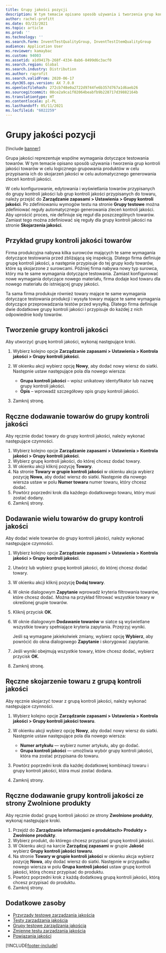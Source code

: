 ```yaml
---
title: Grupy jakości pozycji
description: W tym temacie opisano sposób używania i tworzenia grup kontroli jakości towarów w celu logicznego grupowania produktów w celu przypisania ich do skojarzeń jakości w celu automatycznego generowania zleceń kontroli jakości.
author: rachel-profitt
ms.date: 03/23/2021
ms.topic: article
ms.prod: ''
ms.technology: ''
ms.search.form: InventTestQualityGroup, InventTestItemQualityGroup
audience: Application User
ms.reviewer: kamaybac
ms.custom: 94003
ms.assetid: a1d9417b-268f-4334-8ab6-8499d6c3acf0
ms.search.region: Global
ms.search.industry: Distribution
ms.author: raprofit
ms.search.validFrom: 2020-06-17
ms.dyn365.ops.version: AX 7.0.0
ms.openlocfilehash: 272cb748e0a2722d9744fe6b357d767a1d6aeb26
ms.sourcegitcommit: 08ce2a9ca1f02064beabfb9b228717d39882164b
ms.translationtype: HT
ms.contentlocale: pl-PL
ms.lasthandoff: 05/11/2021
ms.locfileid: "6022259"
---
```

# <a name="item-quality-groups"></a>Grupy jakości pozycji

[!include [banner](../includes/banner.md)]

Grupa jakości reprezentuje wspólne wymagania dotyczące testowania towarów. W tym temacie opisano sposób używania i tworzenia grup kontroli jakości towarów w celu logicznego grupowania produktów w celu przypisania ich do skojarzeń jakości w celu automatycznego generowania zleceń kontroli jakości.

W celu konfigurowanie, edytowania i wyświetlania towarów przypisanych do grupy kontroli jakości lub grup kontroli jakości przypisanych do towaru, należy przejść do **Zarządzanie zapasami \> Ustawienia \> Grupy kontroli jakości**. Po zdefiniowaniu wymogów testu na stronie **Grupy testowe** można zdefiniować reguły automatycznego generowania zleceń kontroli jakości. Aby uprościć proces, nie definiuje się reguł dla poszczególnych towarów. Zamiast tego można zdefiniować się reguły dla grupy kontroli jakości na stronie **Skojarzenia jakości**.

## <a name="example-of-an-item-quality-group"></a>Przykład grupy kontroli jakości towarów

Firma produkcyjna nabywa kilka surowców mających te same wymagania dotyczące testowania przed zbliżającą się inspekcją. Dlatego firma definiuje grupę kontroli jakości, a następnie przypisuje do tej grupy kody towarów, które są skojarzone z surowcami. Później firma nabywa nowy typ surowca, który ma te same wymagania dotyczące testowania. Zamiast konfigurować nowe wymagania dotyczące nowego materiału, firma dodaje kod towaru dla nowego materiału do istniejącej grupy jakości.

Ta sama firma produkuje również towary mające te same wymagania dotyczące testowania produkcji i wysyła towary mające te same wymagania dotyczące przeprowadzania testów przed wysyłką. Dlatego firma definiuje dwie dodatkowe grupy kontroli jakości i przypisuje do każdej z nich odpowiednie kody towarów.

## <a name="create-a-quality-group"></a>Tworzenie grupy kontroli jakości

Aby utworzyć grupę kontroli jakości, wykonaj następujące kroki.

1. Wybierz kolejno opcje **Zarządzanie zapasami \> Ustawienia \> Kontrola jakości \> Grupy kontroli jakości**.
1. W okienku akcji wybierz opcję **Nowy**, aby dodać nowy wiersz do siatki. Następnie ustaw następujące pola dla nowego wiersza:

    - **Grupa kontroli jakości** – wpisz unikatowy identyfikator lub nazwę grupy kontroli jakości.
    - **Opis** – wprowadź szczegółowy opis grupy kontroli jakości.

1. Zamknij stronę.

## <a name="manually-add-items-to-a-quality-group"></a>Ręczne dodawanie towarów do grupy kontroli jakości

Aby ręcznie dodać towary do grupy kontroli jakości, należy wykonać następujące czynności.

1. Wybierz kolejno opcje **Zarządzanie zapasami \> Ustawienia \> Kontrola jakości \> Grupy kontroli jakości**.
1. Wybierz grupę kontroli jakości, do której chcesz dodać towary.
1. W okienku akcji kliknij pozycję **Towary**.
1. Na stronie **Towary w grupie kontroli jakości** w okienku akcja wybierz pozycję **Nowa**, aby dodać wiersz do siatki. Następnie dla nowego wiersza ustaw w polu **Numer towaru** numer towaru, który chcesz dodać.
1. Powtórz poprzedni krok dla każdego dodatkowego towaru, który musi zostać dodany.
1. Zamknij strony.

## <a name="add-multiple-items-to-a-quality-group"></a>Dodawanie wielu towarów do grupy kontroli jakości

Aby dodać wiele towarów do grupy kontroli jakości, należy wykonać następujące czynności.

1. Wybierz kolejno opcje **Zarządzanie zapasami \> Ustawienia \> Kontrola jakości \> Grupy kontroli jakości**.
1. Utwórz lub wybierz grupę kontroli jakości, do której chcesz dodać towary.
1. W okienku akcji kliknij pozycję **Dodaj towary**.
1. W oknie dialogowym **Zapytanie** wprowadź kryteria filtrowania towarów, które chcesz dodać. Można na przykład filtrować wszystkie towary w określonej grupie towarów.
1. Kliknij przycisk **OK**.
1. W oknie dialogowym **Dodawanie towarów** w siatce są wyświetlane wszystkie towary spełniające kryteria zapytania. Przejrzyj wyniki.

    Jeśli są wymagane jakiekolwiek zmiany, wybierz opcję **Wybierz**, aby powrócić do okna dialogowego **Zapytanie** i skorygować zapytanie.

1. Jeśli wyniki obejmują wszystkie towary, które chcesz dodać, wybierz przycisk **OK**.
1. Zamknij stronę.

## <a name="manually-associate-an-item-with-a-quality-group"></a>Ręczne skojarzenie towaru z grupą kontroli jakości

Aby ręcznie skojarzyć towar z grupą kontroli jakości, należy wykonać następujące czynności.

1. Wybierz kolejno opcje **Zarządzanie zapasami \> Ustawienia \> Kontrola jakości \> Grupy kontroli jakości towaru**.
1. W okienku akcji wybierz opcję **Nowy**, aby dodać nowy wiersz do siatki. Następnie ustaw następujące pola dla nowego wiersza:

    - **Numer artykułu** — wybierz numer artykułu, aby go dodać.
    - **Grupa kontroli jakości** — umożliwia wybór grupy kontroli jakości, która ma zostać przypisana do towaru.

1. Powtórz poprzedni krok dla każdej dodatkowej kombinacji towaru i grupy kontroli jakości, która musi zostać dodana.
1. Zamknij strony.

## <a name="manually-add-a-quality-group-from-the-released-products-page"></a>Ręczne dodawanie grupy kontroli jakości ze strony Zwolnione produkty

Aby ręcznie dodać grupę kontroli jakości ze strony **Zwolnione produkty**, wykonaj następujące kroki.

1. Przejdź do **Zarządzanie informacjami o produktach\> Produkty \> Zwolnione produkty**.
1. Wybierz produkt, do którego chcesz przypisać grupę kontroli jakości.
1. W Okienku akcji na karcie **Zarządzaj zapasami** w grupie **Jakość** wybierz **Grupy kontroli jakości towaru**.
1. Na stronie **Towary w grupie kontroli jakości** w okienku akcja wybierz pozycję **Nowa**, aby dodać wiersz do siatki. Następnie w przypadku nowego wiersza w polu **Grupa kontroli jakości** ustaw grupę kontroli jakości, którą chcesz przypisać do produktu.
1. Powtórz poprzedni krok z każdą dodatkową grupą kontroli jakości, którą chcesz przypisać do produktu.
1. Zamknij strony.

## <a name="additional-resources"></a>Dodatkowe zasoby

- [Przyrządy testowe zarządzania jakością](quality-test-instruments.md)
- [Testy zarządzania jakością](quality-tests.md)
- [Grupy testowe zarządzania jakością](quality-test-groups.md)
- [Zmienne testu zarządzania jakością](quality-test-variables.md)
- [Powiązania jakości](quality-associations.md)

[!INCLUDE[footer-include](../../includes/footer-banner.md)]
